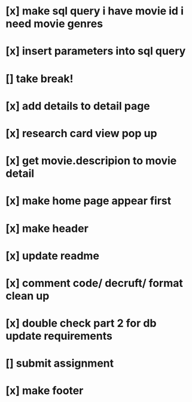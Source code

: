# [x] make sql query i have movie id i need movie genres
# [x] insert parameters into sql query
# [] take break!
# [x] add details to detail page
# [x] research card view pop up
# [x] get movie.descripion to movie detail
# [x] make home page appear first
# [x] make header
# [x] update readme 
# [x] comment code/ decruft/ format clean up
# [x] double check part 2 for db update requirements
# [] submit assignment
# [x] make footer
